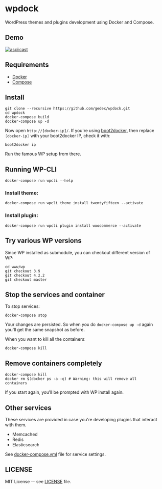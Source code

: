wpdock
======

WordPress themes and plugins development using Docker and Compose.

## Demo

[![asciicast](https://asciinema.org/a/a67505xy5l3zlemc8e4xcekxd.png)](https://asciinema.org/a/a67505xy5l3zlemc8e4xcekxd)

## Requirements

* [Docker](https://docs.docker.com/installation/)
* [Compose](https://docs.docker.com/compose/install/)

## Install

```
git clone --recursive https://github.com/gedex/wpdock.git
cd wpdock
docker-compose build
docker-compose up -d
```

Now open `http://[docker-ip]/`. If you're using [boot2docker](http://boot2docker.io/),
then replace `[docker-ip]` with your boot2docker IP, check it with:

```
boot2docker ip
```

Run the famous WP setup from there. 

## Running WP-CLI

```
docker-compose run wpcli --help
```

### Install theme:

```
docker-compose run wpcli theme install twentyfifteen --activate
```

### Install plugin:

```
docker-compose run wpcli plugin install woocommerce --activate
```

## Try various WP versions

Since WP installed as submodule, you can checkout different version of WP:

```
cd www/wp
git checkout 3.9
git checkout 4.2.2
git checkout master
```

## Stop the services and container

To stop services:

```
docker-compose stop
```

Your changes are persisted. So when you do `docker-compose up -d` again you'll get the same
snapshot as before.

When you want to kill all the containers:

```
docker-compose kill
```

## Remove containers completely

```
docker-compose kill
docker rm $(docker ps -a -q) # Warning: this will remove all containers
```

If you start again, you'll be prompted with WP install again.

## Other services

These services are provided in case you're developing plugins that interact with them.

* Memcached
* Redis
* Elasticsearch

See [docker-compose.yml](./docker-compose.yml) file for service settings.

## LICENSE

MIT License -- see [LICENSE](./LICENSE) file.
